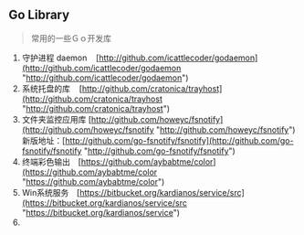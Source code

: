 ## Go Library ##

> 常用的一些Ｇｏ开发库

1. 守护进程 daemon&nbsp;&nbsp;&nbsp;&nbsp;[http://github.com/icattlecoder/godaemon](http://github.com/icattlecoder/godaemon "http://github.com/icattlecoder/godaemon")
2. 系统托盘的库&nbsp;&nbsp;&nbsp;&nbsp;[http://github.com/cratonica/trayhost](http://github.com/cratonica/trayhost "http://github.com/cratonica/trayhost")
3. 文件夹监控应用库 [http://github.com/howeyc/fsnotify](http://github.com/howeyc/fsnotify "http://github.com/howeyc/fsnotify") 新版地址：[http://github.com/go-fsnotify/fsnotify](http://github.com/go-fsnotify/fsnotify "http://github.com/go-fsnotify/fsnotify")
4. 终端彩色输出　[https://github.com/aybabtme/color](https://github.com/aybabtme/color "https://github.com/aybabtme/color")
5. Win系统服务　[https://bitbucket.org/kardianos/service/src](https://bitbucket.org/kardianos/service/src "https://bitbucket.org/kardianos/service")
6. 
